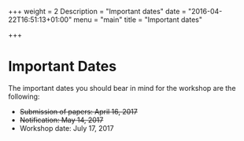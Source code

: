 +++
weight = 2
Description = "Important dates"
date = "2016-04-22T16:51:13+01:00"
menu = "main"
title = "Important dates"

+++

# Important Dates

The important dates you should bear in mind for the workshop are the following:

- ~~Submission of papers:      April 16, 2017~~
- ~~Notification:            May 14, 2017~~
- Workshop date:         July 17, 2017
